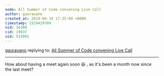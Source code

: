 ```yaml
---
node: All Summer of Code convening Live Call
author: gauravano
created_at: 2018-06-19 17:35:09 +0000
timestamp: 1529429709
nid: 16308
cid: 19837
uid: 515081
---
```




[gauravano](../profile/gauravano) replying to: [All Summer of Code convening Live Call](../notes/liz/05-07-2018/all-summer-of-code-convening-live-call)

----
How about having a meet again soon 😃 , as it's been a month now since the last meet?